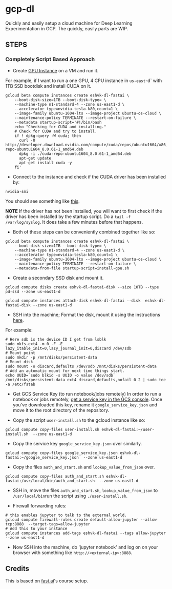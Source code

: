 # gcp-dl
Quickly and easily setup a cloud machine for Deep Learning Experimentation in GCP. The quickly, easily parts are WIP.

## STEPS

### Completely Script Based Approach

- Create [GPU Instance](https://cloud.google.com/compute/docs/gpus/add-gpus#create-new-gpu-instance) on a VM and run it.

For example, if I want to run a one GPU, 4 CPU instance in `us-east`-d` with 1TB SSD bootdisk and install CUDA on it.

```
gcloud beta compute instances create eshvk-dl-fastai \
    --boot-disk-size=1TB --boot-disk-type= \
    --machine-type n1-standard-4 --zone us-east1-d \
    --accelerator type=nvidia-tesla-k80,count=1 \
    --image-family ubuntu-1604-lts --image-project ubuntu-os-cloud \
    --maintenance-policy TERMINATE --restart-on-failure \
    --metadata startup-script='#!/bin/bash
    echo "Checking for CUDA and installing."
    # Check for CUDA and try to install.
    if ! dpkg-query -W cuda; then
      curl -O http://developer.download.nvidia.com/compute/cuda/repos/ubuntu1604/x86_64/cuda-repo-ubuntu1604_8.0.61-1_amd64.deb
      dpkg -i ./cuda-repo-ubuntu1604_8.0.61-1_amd64.deb
      apt-get update
      apt-get install cuda -y
    fi'
 ```

- Connect to the instance and check if the CUDA driver has been installed by:

```
nvidia-smi
```

You should see something like [this](https://cloud.google.com/compute/docs/gpus/add-gpus#verify-driver-install).

**NOTE** If the driver has not been installed, you will want to first check if the driver has been installed by the startup script. Do a `tail -f /var/log/syslog`. It does take a few minutes before that happens.

- Both of these steps can be conveniently combined together like so:

```
gcloud beta compute instances create eshvk-dl-fastai \
    --boot-disk-size=1TB --boot-disk-type= \
    --machine-type n1-standard-4 --zone us-east1-d \
    --accelerator type=nvidia-tesla-k80,count=1 \
    --image-family ubuntu-1604-lts --image-project ubuntu-os-cloud \
    --maintenance-policy TERMINATE --restart-on-failure \
    --metadata-from-file startup-script=install-gpu.sh
 ```

- Create a secondary SSD disk and mount it.
```
gcloud compute disks create eshvk-dl-fastai-disk --size 10TB --type pd-ssd --zone us-east1-d

gcloud compute instances attach-disk eshvk-dl-fastai --disk  eshvk-dl-fastai-disk --zone us-east1-d

```

- SSH into the machine; Format the disk, mount it using the instructions [here](https://cloud.google.com/compute/docs/disks/add-persistent-disk).

For example:
```
# Here sdb is the device ID I get from lsblk
sudo mkfs.ext4 -m 0 -F -E lazy_itable_init=0,lazy_journal_init=0,discard /dev/sdb
# Mount point
sudo mkdir -p /mnt/disks/persistent-data
# Mount disk
sudo mount -o discard,defaults /dev/sdb /mnt/disks/persistent-data
# Add an automatic mount for next time things start.
echo UUID=`sudo blkid -s UUID -o value /dev/sdb` /mnt/disks/persistent-data ext4 discard,defaults,nofail 0 2 | sudo tee -a /etc/fstab
```

- Get GCS Service Key (to run notebook/jobs remotely)
In order to run a notebook or jobs remotely, [get a service key in the GCS console](https://console.cloud.google.com/iam-admin/serviceaccounts/). Once you've downloaded this key, rename it `google_service_key.json` and move it to the root directory of the repository.

- Copy the script `user-install.sh` to the gcloud instance like so:

```
gcloud compute copy-files user-install.sh eshvk-dl-fastai:~/user-install.sh  --zone us-east1-d
```
- Copy the service key `google_service_key.json` over similarly.
```
gcloud compute copy-files google_service_key.json eshvk-dl-fastai:~/google_service_key.json  --zone us-east1-d
```
- Copy the files `auth_and_start.sh` and `lookup_value_from_json` over.
```
gcloud compute copy-files auth_and_start.sh eshvk-dl-fastai:/usr/local/bin/auth_and_start.sh  --zone us-east1-d
```


- SSH in, move the files `auth_and_start.sh`, `lookup_value_from_json` to `/usr/local/bin`run the script using `./user-install.sh`.

- Firewall forwarding rules:

```
# this enables jupyter to talk to the external world.
gcloud compute firewall-rules create default-allow-jupyter --allow tcp:8888  --target-tags=allow-jupyter
# Add this to your instance
gcloud compute instances add-tags eshvk-dl-fastai --tags allow-jupyter --zone us-east1-d

```

- Now SSH into the machine, do 'jupyter notebook' and log on on your browser with something like `http://<external-ip>:8888`.


## Credits
This is based on [fast.ai](https://github.com/fastai/courses/tree/master/setup)'s course setup.